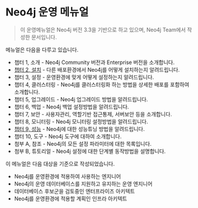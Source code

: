 # Neo4j 운영 메뉴얼

> 이 운영메뉴얼은 Neo4j 버전 3.3을 기반으로 하고 있으며, Neo4j Team에서 작성한 문서입니다.

메뉴얼은 다음을 다루고 있습니다.

* 챕터 1, 소개 - Neo4j Community 버전과 Enterprise 버전을 소개합니다.
* [챕터 2, 설치](/chapter2.md) - 다른 배포환경에서 Neo4j를 어떻게 설치하는지 알려드립니다.
* 챕터 3, 설정 - 운영환경에 맞게 어떻게 설정하는지 알려드립니다.
* 챕터 4, 클러스터링 - Neo4j를 클러스터링화 하는 방법을 상세한 배포를 포함하여 소개합니다.
* 챕터 5, 업그레이드 - Neo4j 업그레이드 방법을 알려드립니다.
* 챕터 6, 백업 - Neo4j 백업 설정방법을 알려드립니다.
* 챕터 7, 보안 - 사용자관리, 역할기반 접근통제, 서버보안 등을 소개합니다.
* 챕터 8, 모니터링 - Neo4j 모니터링 설정방법을 알려드립니다.
* [챕터 9, 성능](/chapter9/91-ba54-baa8-b9ac-c124-c815.md) - Neo4j에 대한 성능튜닝 방법을 알려드립니다.
* 챕터 10, 도구 - Neo4j 도구에 대하여 소개합니다.
* 첨부 A, 참조 - Neo4j의 모든 설정 파라미터에 대한 목록입니다.
* 첨부 B, 튜토리얼 - Neo4j 설정에 대한 단계별 동작방법을 설명합니다.

이 메뉴얼은 다음 대상을 기준으로 작성되었습니다.

* Neo4j를 운영환경에 적용하여 사용하는 엔지니어
* Neo4j의 운영 데이터베이스를 지원하고 유지하는 운영 엔지니어
* 데이터베이스 후보군을 검토중인 엔터프라이즈 아키텍트
* Neo4j를 운영환경에 적용할 계획인 인프라 아키텍트



